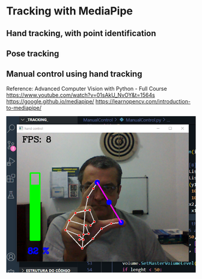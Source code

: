 # Tracking with MediaPipe


## Hand tracking, with point identification

## Pose tracking

## Manual control using hand tracking

Reference: Advanced Computer Vision with Python - Full Course
           https://www.youtube.com/watch?v=01sAkU_NvOY&t=1564s
           https://google.github.io/mediapipe/
           https://learnopencv.com/introduction-to-mediapipe/

 ![Manual Control](https://github.com/AntonioCastilho/_Tracking_/blob/main/ManualControl/manual_control.png?raw=true)          
